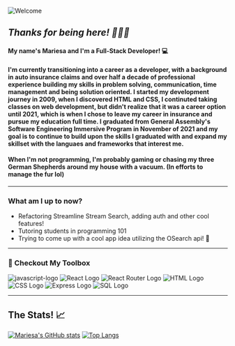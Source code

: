 ![Welcome](https://github.com/mariesaoconnell/mariesaoconnell/assets/100657239/1d36ffdb-efb5-4293-b980-2917011a3e43)



## *Thanks for being here! 👋🏻🥰* 

#### My name's Mariesa and I'm a Full-Stack Developer! 💻
#### I'm currently transitioning into a career as a developer, with a background in auto insurance claims and over half a decade of professional experience building my skills in problem solving, communication, time management and being solution oriented.  I started my development journey in 2009, when I discovered HTML and CSS, I continuted taking classes on web development, but didn't realize that it was a career option until 2021, which is when I chose to leave my career in insurance and pursue my education full time. I graduated from General Assembly's Software Engineering Immersive Program in November of 2021 and my goal is to continue to build upon the skills I graduated with and expand my skillset with the languaes and frameworks that interest me. 
#### When I'm not programming, I'm probably gaming or chasing my three German Shepherds around my house with a vacuum. (In efforts to manage the fur lol)


___
### What am I up to now? 
- Refactoring Streamline Stream Search, adding auth and other cool features! 
- Tutoring students in programming 101
- Trying to come up with a cool app idea utilizing the OSearch api! 🦈
___

### 🔧 Checkout My Toolbox

![javascript-logo](	https://img.shields.io/badge/JavaScript-F7DF1E?style=for-the-badge&logo=javascript&logoColor=black) 
![React Logo](	https://img.shields.io/badge/React-20232A?style=for-the-badge&logo=react&logoColor=61DAFB) 
![React Router Logo](https://img.shields.io/badge/React_Router-CA4245?style=for-the-badge&logo=react-router&logoColor=white) 
![HTML Logo](	https://img.shields.io/badge/HTML5-E34F26?style=for-the-badge&logo=html5&logoColor=white) 
![CSS Logo](	https://img.shields.io/badge/CSS-239120?&style=for-the-badge&logo=css3&logoColor=white) 
![Express Logo](	https://img.shields.io/badge/Express.js-404D59?style=for-the-badge) 
![SQL Logo](https://img.shields.io/badge/SQLite-07405E?style=for-the-badge&logo=sqlite&logoColor=white) 

___
## The Stats! 📈
[![Mariesa's GitHub stats](https://github-readme-stats.vercel.app/api?username=mariesaoconnell)](https://github.com/mariesaoconnell/github-readme-stats)   [![Top Langs](https://github-readme-stats.vercel.app/api/top-langs/?username=mariesaoconnell&layout=compact)](https://github.com/mariesaoconnell/github-readme-stats)




